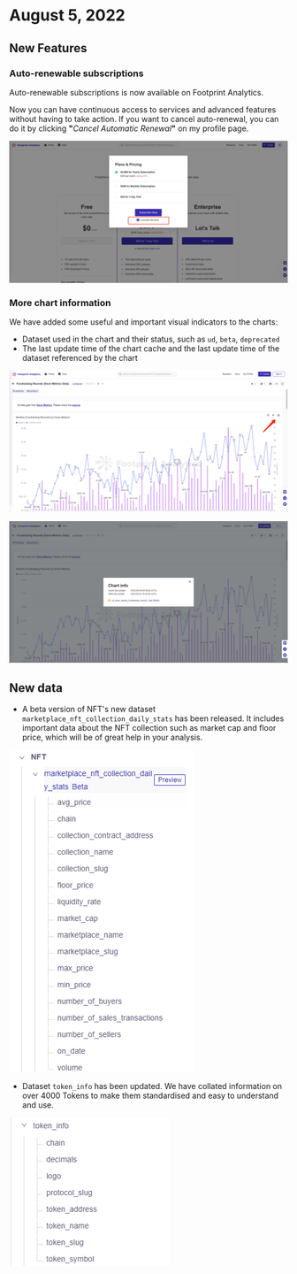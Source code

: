 # August 5, 2022

## New Features

### Auto-renewable subscriptions&#x20;

Auto-renewable subscriptions is now available on Footprint Analytics.

Now you can have continuous access to services and advanced features without having to take action. If you want to cancel auto-renewal, you can do it by clicking **"**_Cancel Automatic Renewal_**"** on  my profile page.

![](<../../.gitbook/assets/image (3) (2).png>)

### More chart information

We have added some useful and important visual indicators to the charts:

* Dataset used in the chart and their status, such as `ud`, `beta`, `deprecated`
* The last update time of the chart cache and the last update time of the dataset referenced by the chart

![](<../../.gitbook/assets/image (3) (1).png>)

![](<../../.gitbook/assets/image (4) (1).png>)

## New data

* A beta version of NFT's new dataset `marketplace_nft_collection_daily_stats` has been released. It includes important data about the NFT collection such as market cap and floor price, which will be of great help in your analysis.

![](<../../.gitbook/assets/image (2) (2).png>)

* Dataset `token_info` has been updated. We have collated information on over 4000 Tokens to make them standardised and easy to understand and use.

![](<../../.gitbook/assets/image (5).png>)
